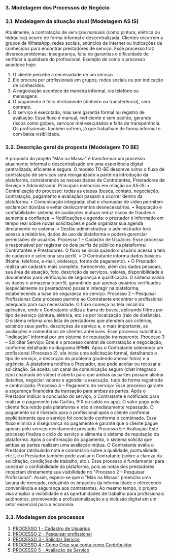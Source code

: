 ### 3. Modelagem dos Processos de Negócio

### 3.1. Modelagem da situação atual (Modelagem AS IS)
Atualmente, a contratação de serviços manuais (como pintura, elétrica ou hidráulica) ocorre de forma informal e descentralizada. Clientes recorrem a grupos de WhatsApp, redes sociais, anúncios de internet ou indicações de conhecidos para encontrar prestadores de serviço. Esse processo traz diversos problemas: insegurança, falta de garantias e dificuldade de verificar a qualidade do profissional.
Exemplo de como o processo acontece hoje:
1.	O cliente percebe a necessidade de um serviço.
2.	Ele procura por profissionais em grupos, redes sociais ou por indicação de conhecidos.
3.	A negociação acontece de maneira informal, via telefone ou mensagens.
4.	O pagamento é feito diretamente (dinheiro ou transferência), sem contrato.
5.	O serviço é executado, mas sem garantia formal ou registro de avaliação.
Esse fluxo é manual, ineficiente e sem padrão, gerando riscos como golpes, serviços mal executados e falta de transparência. Os profissionais também sofrem, já que trabalham de forma informal e com baixa visibilidade.


### 3.2. Descrição geral da proposta (Modelagem TO BE)

A proposta do projeto "Mão na Massa" é transformar um processo atualmente informal e descentralizado em uma experiência digital centralizada, eficiente e segura. O modelo TO-BE descreve como o fluxo de contratação de serviços será reorganizado a partir da introdução da plataforma, considerando as necessidades de Contratantes, Prestadores de Serviço e Administrador.
Principais melhorias em relação ao AS-IS:
•	Centralização do processo: todas as etapas (busca, contato, negociação, contratação, pagamento e avaliação) passam a ocorrer dentro da plataforma.
•	Comunicação integrada: chat e chamadas de vídeo permitem esclarecer dúvidas e evitar deslocamentos desnecessários.
•	Reputação e confiabilidade: sistema de avaliações mútuas reduz riscos de fraudes e aumenta a confiança.
•	Notificações e agenda: o prestador é informado em tempo real sobre novas solicitações e pode organizar sua agenda diretamente no sistema.
•	Gestão administrativa: o administrador terá acesso a relatórios, dados de uso da plataforma e poderá gerenciar permissões de usuários.
Processo 1 – Cadastro de Usuários: Esse processo é responsável por registrar os dois perfis de público na plataforma: Contratantes e Prestadores. O fluxo se inicia quando o usuário acessa a tela de cadastro e seleciona seu perfil.
•	O Contratante informa dados básicos (Nome, telefone, e-mail, endereço, forma de pagamento).
•	O Prestador realiza um cadastro mais completo, fornecendo, além dos dados pessoais, sua área de atuação, foto, descrição de serviços, valores, disponibilidade e documentos para verificação de segurança e qualificação. O sistema valida os dados e armazena o perfil, garantindo que apenas usuários verificados (especialmente os prestadores) possam interagir na plataforma, estabelecendo a base de segurança do serviço.
Processo 2 – Pesquisar Profissional: Este processo permite ao Contratante encontrar o profissional adequado para sua necessidade. O fluxo começa na tela inicial do aplicativo, onde o Contratante utiliza a barra de busca, aplicando filtros por tipo de serviço (pintura, elétrica, etc.) e por localização (raio de distância). O sistema retorna uma lista de prestadores que atendem aos critérios, exibindo seus perfis, descrições de serviço e, o mais importante, as avaliações e comentários de clientes anteriores. Esse processo substitui a "indicação" informal por um sistema de reputação transparente.
Processo 3 – Solicitar Serviço: Este é o processo central de contratação e negociação, conforme detalhado no diagrama BPMN. Após o Contratante selecionar um profissional (Processo 2), ele inicia uma solicitação formal, detalhando o tipo de serviço, a descrição do problema (podendo anexar fotos) e a urgência. A plataforma notifica o Prestador, que pode aceitar ou recusar a solicitação. Se aceita, um canal de comunicação seguro (chat integrado e/ou chamada de vídeo) é aberto para que ambas as partes possam alinhar detalhes, negociar valores e agendar a execução, tudo de forma registrada e centralizada.
Processo 4 – Pagamento do serviço: Esse processo garante a segurança financeira da transação para ambas as partes. Após o Prestador indicar a conclusão do serviço, o Contratante é notificado para realizar o pagamento (via Cartão, PIX ou saldo no app). O valor pago pelo cliente fica retido pela plataforma e não é imediatamente repassado. O pagamento só é liberado para o profissional após o cliente confirmar explicitamente que o serviço foi concluído conforme o combinado. Esse fluxo elimina a insegurança no pagamento e garante que o cliente pague apenas pelo serviço devidamente prestado.
Processo 5 – Avaliação: Este processo finaliza o ciclo do serviço e alimenta o sistema de reputação da plataforma. Após a confirmação do pagamento, o sistema solicita que ambas as partes realizem uma avaliação mútua. O Contratante avalia o Prestador (atribuindo nota e comentário sobre a qualidade, pontualidade, etc.), e o Prestador também pode avaliar o Contratante (sobre a clareza da solicitação, condições de trabalho, etc.). Esse processo é fundamental para construir a confiabilidade da plataforma, pois as notas dos prestadores impactam diretamente sua visibilidade no "Processo 2 – Pesquisar Profissional".
Assim, espera-se que o "Mão na Massa" preencha uma lacuna de mercado, reduzindo os impactos da informalidade e oferecendo conveniência e segurança aos contratantes. Ao mesmo tempo, o projeto visa ampliar a visibilidade e as oportunidades de trabalho para profissionais autônomos, promovendo a profissionalização e a inclusão digital em um setor essencial para a economia.

 
### 3.3. Modelagem dos processos

<ol>
<li><a href="processos/processo-1-cadastro-de-usuario.md">PROCESSO 1 - Cadastro de Usuários</a></li>

<li><a href="processos/processo-2-pesquisar-profissional.md">PROCESSO 2 - Pesquisar profissional</a></li>

<li><a href="processos/processo-3-solicitar-servico.md">PROCESSO 3 - Solicitar Serviço</a></li>

<li><a href="processos/processo-4-pagamento-do-servico.md">PROCESSO 4 - Como Criar sua conta como Contribuidor</a></li>

<li><a href="processos/processo-5-avaliacao-de-servico.md">PROCESSO 5 - Avaliação de Serviço</a></li>
</ol>
